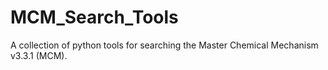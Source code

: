 # MCM_Search_Tools
A collection of python tools for searching the Master Chemical Mechanism v3.3.1 (MCM).
